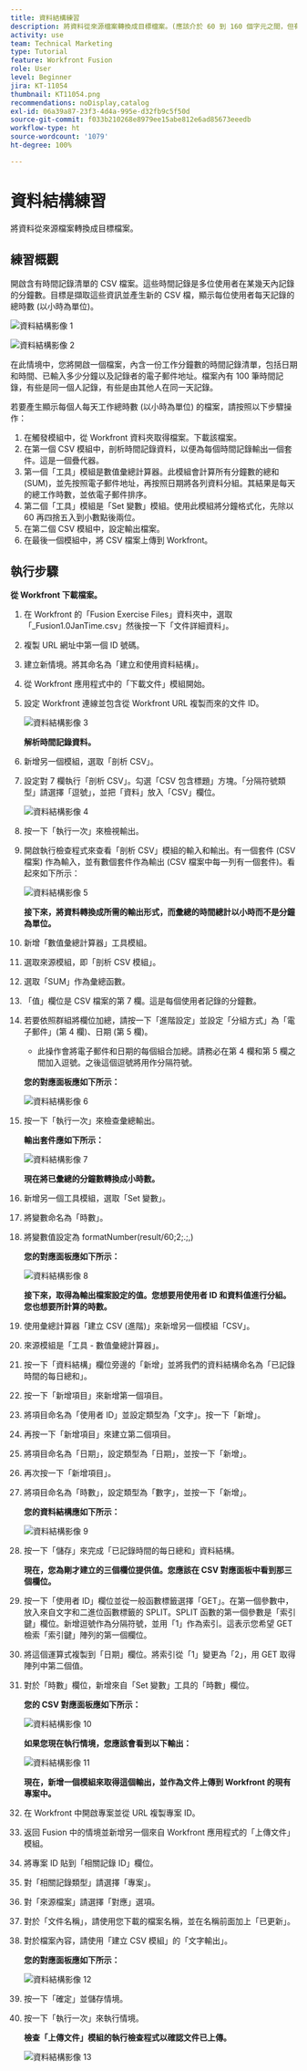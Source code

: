 ```yaml
---
title: 資料結構練習
description: 將資料從來源檔案轉換成目標檔案。(應該介於 60 到 160 個字元之間，但有 58 個字元)
activity: use
team: Technical Marketing
type: Tutorial
feature: Workfront Fusion
role: User
level: Beginner
jira: KT-11054
thumbnail: KT11054.png
recommendations: noDisplay,catalog
exl-id: 06a39a87-23f3-4d4a-995e-d32fb9c5f50d
source-git-commit: f033b210268e8979ee15abe812e6ad85673eeedb
workflow-type: ht
source-wordcount: '1079'
ht-degree: 100%

---
```


# 資料結構練習

將資料從來源檔案轉換成目標檔案。

## 練習概觀

開啟含有時間記錄清單的 CSV 檔案。這些時間記錄是多位使用者在某幾天內記錄的分鐘數。目標是擷取這些資訊並產生新的 CSV 檔，顯示每位使用者每天記錄的總時數 (以小時為單位)。

![資料結構影像 1](../12-exercises/assets/data-structures-walkthrough-1.png)

![資料結構影像 2](../12-exercises/assets/data-structures-walkthrough-2.png)


在此情境中，您將開啟一個檔案，內含一份工作分鐘數的時間記錄清單，包括日期和時間、已輸入多少分鐘以及記錄者的電子郵件地址。檔案內有 100 筆時間記錄，有些是同一個人記錄，有些是由其他人在同一天記錄。

若要產生顯示每個人每天工作總時數 (以小時為單位) 的檔案，請按照以下步驟操作：

1. 在觸發模組中，從 Workfront 資料夾取得檔案。下載該檔案。
1. 在第一個 CSV 模組中，剖析時間記錄資料，以便為每個時間記錄輸出一個套件。這是一個疊代器。
1. 第一個「工具」模組是數值彙總計算器。此模組會計算所有分鐘數的總和 (SUM)，並先按照電子郵件地址，再按照日期將各列資料分組。其結果是每天的總工作時數，並依電子郵件排序。
1. 第二個「工具」模組是「Set 變數」模組。使用此模組將分鐘格式化，先除以 60 再四捨五入到小數點後兩位。
1. 在第二個 CSV 模組中，設定輸出檔案。
1. 在最後一個模組中，將 CSV 檔案上傳到 Workfront。

## 執行步驟

**從 Workfront 下載檔案。**

1. 在 Workfront 的「Fusion Exercise Files」資料夾中，選取「_Fusion1.0JanTime.csv」然後按一下「文件詳細資料」。
1. 複製 URL 網址中第一個 ID 號碼。
1. 建立新情境。將其命名為「建立和使用資料結構」。
1. 從 Workfront 應用程式中的「下載文件」模組開始。
1. 設定 Workfront 連線並包含從 Workfront URL 複製而來的文件 ID。

   ![資料結構影像 3](../12-exercises/assets/data-structures-walkthrough-3.png)

   **解析時間記錄資料。**

1. 新增另一個模組，選取「剖析 CSV」。
1. 設定對 7 欄執行「剖析 CSV」。勾選「CSV 包含標題」方塊。「分隔符號類型」請選擇「逗號」，並把「資料」放入「CSV」欄位。

   ![資料結構影像 4](../12-exercises/assets/data-structures-walkthrough-4.png)

1. 按一下「執行一次」來檢視輸出。
1. 開啟執行檢查程式來查看「剖析 CSV」模組的輸入和輸出。有一個套件 (CSV 檔案) 作為輸入，並有數個套件作為輸出 (CSV 檔案中每一列有一個套件)。看起來如下所示：

   ![資料結構影像 5](../12-exercises/assets/data-structures-walkthrough-5.png)

   **接下來，將資料轉換成所需的輸出形式，而彙總的時間總計以小時而不是分鐘為單位。**

1. 新增「數值彙總計算器」工具模組。
1. 選取來源模組，即「剖析 CSV 模組」。
1. 選取「SUM」作為彙總函數。
1. 「值」欄位是 CSV 檔案的第 7 欄。這是每個使用者記錄的分鐘數。
1. 若要依照群組將欄位加總，請按一下「進階設定」並設定「分組方式」為「電子郵件」(第 4 欄)、日期 (第 5 欄)。

   + 此操作會將電子郵件和日期的每個組合加總。請務必在第 4 欄和第 5 欄之間加入逗號。之後這個逗號將用作分隔符號。

   **您的對應面板應如下所示：**

   ![資料結構影像 6](../12-exercises/assets/data-structures-walkthrough-6.png)

1. 按一下「執行一次」來檢查彙總輸出。

   **輸出套件應如下所示：**

   ![資料結構影像 7](../12-exercises/assets/data-structures-walkthrough-7.png)

   **現在將已彙總的分鐘數轉換成小時數。**

1. 新增另一個工具模組，選取「Set 變數」。
1. 將變數命名為「時數」。
1. 將變數值設定為 formatNumber(result/60;2;.;,)

   **您的對應面板應如下所示：**

   ![資料結構影像 8](../12-exercises/assets/data-structures-walkthrough-8.png)

   **接下來，取得為輸出檔案設定的值。您想要用使用者 ID 和資料值進行分組。您也想要所計算的時數。**

1. 使用彙總計算器「建立 CSV (進階)」來新增另一個模組「CSV」。
1. 來源模組是「工具 - 數值彙總計算器」。
1. 按一下「資料結構」欄位旁邊的「新增」並將我們的資料結構命名為「已記錄時間的每日總和」。
1. 按一下「新增項目」來新增第一個項目。
1. 將項目命名為「使用者 ID」並設定類型為「文字」。按一下「新增」。
1. 再按一下「新增項目」來建立第二個項目。
1. 將項目命名為「日期」，設定類型為「日期」，並按一下「新增」。
1. 再次按一下「新增項目」。
1. 將項目命名為「時數」，設定類型為「數字」，並按一下「新增」。

   **您的資料結構應如下所示：**

   ![資料結構影像 9](../12-exercises/assets/data-structures-walkthrough-9.png)

1. 按一下「儲存」來完成「已記錄時間的每日總和」資料結構。

   **現在，您為剛才建立的三個欄位提供值。您應該在 CSV 對應面板中看到那三個欄位。**

1. 按一下「使用者 ID」欄位並從一般函數標籤選擇「GET」。在第一個參數中，放入來自文字和二進位函數標籤的 SPLIT。SPLIT 函數的第一個參數是「索引鍵」欄位。新增逗號作為分隔符號，並用「1」作為索引。這表示您希望 GET 檢索「索引鍵」陣列的第一個欄位。
1. 將這個運算式複製到「日期」欄位。將索引從「1」變更為「2」，用 GET 取得陣列中第二個值。
1. 對於「時數」欄位，新增來自「Set 變數」工具的「時數」欄位。

   **您的 CSV 對應面板應如下所示：**

   ![資料結構影像 10](../12-exercises/assets/data-structures-walkthrough-10.png)

   **如果您現在執行情境，您應該會看到以下輸出：**

   ![資料結構影像 11](../12-exercises/assets/data-structures-walkthrough-11.png)

   **現在，新增一個模組來取得這個輸出，並作為文件上傳到 Workfront 的現有專案中。**

1. 在 Workfront 中開啟專案並從 URL 複製專案 ID。
1. 返回 Fusion 中的情境並新增另一個來自 Workfront 應用程式的「上傳文件」模組。
1. 將專案 ID 貼到「相關記錄 ID」欄位。
1. 對「相關記錄類型」請選擇「專案」。
1. 對「來源檔案」請選擇「對應」選項。
1. 對於「文件名稱」，請使用您下載的檔案名稱，並在名稱前面加上「已更新」。
1. 對於檔案內容，請使用「建立 CSV 模組」的「文字輸出」。

   **您的對應面板應如下所示：**

   ![資料結構影像 12](../12-exercises/assets/data-structures-walkthrough-12.png)

1. 按一下「確定」並儲存情境。
1. 按一下「執行一次」來執行情境。

   **檢查「上傳文件」模組的執行檢查程式以確認文件已上傳。**

   ![資料結構影像 13](../12-exercises/assets/data-structures-walkthrough-13.png)
